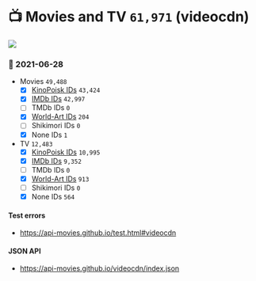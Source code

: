 # :tv: Movies and TV `61,971` (videocdn)

<a href="https://API-Movies.github.io"><img src="https://API-Movies.github.io/banner.png?cache"></a>

### :date: 2021-06-28
- Movies `49,488`
  - [x] <a href="https://API-Movies.github.io/videocdn/movie_kinopoisk_ids.json">KinoPoisk IDs</a> `43,424`
  - [x] <a href="https://API-Movies.github.io/videocdn/movie_imdb_ids.json">IMDb IDs</a> `42,997`
  - [ ] TMDb IDs `0`
  - [x] <a href="https://API-Movies.github.io/videocdn/movie_world_art_ids.json">World-Art IDs</a> `204`
  - [ ] Shikimori IDs `0`
  - [x] None IDs `1`
- TV `12,483`
  - [x] <a href="https://API-Movies.github.io/videocdn/tv_kinopoisk_ids.json">KinoPoisk IDs</a> `10,995`
  - [x] <a href="https://API-Movies.github.io/videocdn/tv_imdb_ids.json">IMDb IDs</a> `9,352`
  - [ ] TMDb IDs `0`
  - [x] <a href="https://API-Movies.github.io/videocdn/tv_world_art_ids.json">World-Art IDs</a> `913`
  - [ ] Shikimori IDs `0`
  - [x] None IDs `564`
#### Test errors
- <a href='https://api-movies.github.io/test.html#videocdn'>https://api-movies.github.io/test.html#videocdn</a>
#### JSON API
- <a href='https://api-movies.github.io/videocdn/index.json'>https://api-movies.github.io/videocdn/index.json</a>
